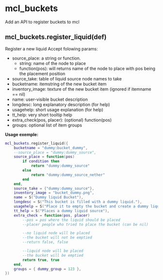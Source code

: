 # mcl_buckets
Add an API to register buckets to mcl

## mcl_buckets.register_liquid(def)

Register a new liquid
Accept folowing params:
* source_place: a string or function.
	* string: name of the node to place
	* function(pos): will returns name of the node to place with pos being the placement position
* source_take: table of liquid source node names to take
* bucketname: itemstring of the new bucket item
* inventory_image: texture of the new bucket item (ignored if itemname == nil)
* name: user-visible bucket description
* longdesc: long explanatory description (for help)
* usagehelp: short usage explanation (for help)
* tt_help: very short tooltip help
* extra_check(pos, placer): (optional) function(pos)
* groups: optional list of item groups


**Usage exemple:**
```lua
mcl_buckets.register_liquid({
	bucketname = "dummy:bucket_dummy",
	--source_place = "dummy:dummy_source",
	source_place = function(pos)
		if condition then
			return "dummy:dummy_source"
		else
			return "dummy:dummy_source_nether"
		end
	end,
	source_take = {"dummy:dummy_source"},
	inventory_image = "bucket_dummy.png",
	name = S("Dummy liquid Bucket"),
	longdesc = S("This bucket is filled with a dummy liquid."),
	usagehelp = S("Place it to empty the bucket and create a dummy liquid source."),
	tt_help = S("Places a dummy liquid source"),
	extra_check = function(pos, placer)
		--pos = pos where the liquid should be placed
		--placer people who tried to place the bucket (can be nil)

		--no liquid node will be placed
		--the bucket will not be emptied
		--return false, false

		--liquid node will be placed
		--the bucket will be emptied
		return true, true
	end,
	groups = { dummy_group = 123 },
})
```